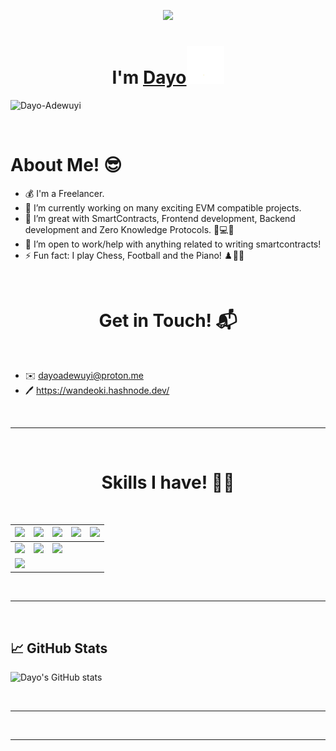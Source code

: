<p align="center">
  <img src="https://miro.medium.com/max/2048/1*OohqW5DGh9CQS4hLY5FXzA.png" height="230"/>
</p>
<h1 align="center">I'm <a href="https://github.com/Dayo-Adewuyi">Dayo<a><img src="https://github.com/Kathryn-Jie/Kathryn-Jie/blob/main/wave.gif" width="60px"/></h1>
  <p align="left"> <img src="https://komarev.com/ghpvc/?username=Dayo-Adewuyi&label=Profile%20views&color=0e75b6&style=flat" alt="Dayo-Adewuyi" /> </p>
<Br>
<h1>About Me! 😎</h1>

- 💰 I'm a Freelancer.
- 🔭 I’m currently working on many exciting EVM compatible projects.
- 🧱 I’m great with SmartContracts, Frontend development, Backend development and Zero Knowledge Protocols. 🧠💻🌐
- 🤝 I’m open to work/help with anything related to writing smartcontracts!
- ⚡  Fun fact: I play Chess, Football and the Piano! ♟️🎾🎹
  

<Br>
<h1 align="center">Get in Touch! 📬</h1>
<Br>
<!-- Actual text -->
<p align='center'>

- ✉️ dayoadewuyi@proton.me
- 🖊 https://wandeoki.hashnode.dev/

<p>
<Br>
<hr>
<Br>
<h1 align="center">Skills I have! 🤸‍♂</h1>
<Br>
  
  
|![](https://img.shields.io/badge/-Solidity-lightgrey)|![](https://img.shields.io/badge/Web%20Developmment-brightgreen?style=for-the-badge)|![](https://img.shields.io/badge/Database%20Management-brightgreen?style=for-the-badge)|![](https://img.shields.io/badge/-Frontend%20Development-blue)|![](https://img.shields.io/badge/Dashboards-red?style=for-the-badge)|
|---|---|---|---|---|
|![](https://img.shields.io/badge/NodeJS-blue?style=for-the-badge)|![](https://img.shields.io/badge/DB-Application%20Optimization-blue?style=for-the-badge)|![](https://img.shields.io/badge/-ZeroKnowledge%20Protocols-orange)|
|![](https://img.shields.io/badge/And%20More!-yellow?style=for-the-badge)|

<Br>
<hr>
<Br>


## &#x1f4c8; GitHub Stats

![Dayo's GitHub stats](https://github-readme-stats.vercel.app/api?username=Dayo-Adewuyi&count_private=true&show_icons=true&theme=radical)

  <Br>
<hr>
<Br>

------
  
<!--Thanks @ Arygam(https://github.com/Aryagm) -->


<!---
Dayo-Adewuyi / Dayo-Adewuyi is a ✨ special ✨ repository because its `README.md` (this file) appears on your GitHub profile.
You can click the Preview link to take a look at your changes.
--->
